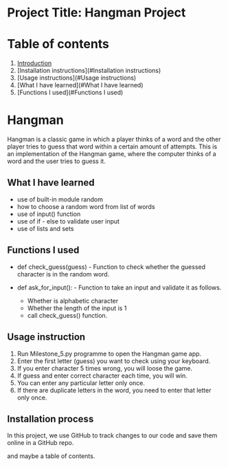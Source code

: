 # Project Title: Hangman Project
# Table of contents
1. [Introduction](#Introduction)
2. [Installation instructions](#Installation instructions)
3. [Usage instructions](#Usage instructions)
4. [What I have learned](#What I have learned)
5. [Functions I used](#Functions I used)
   
# Hangman
Hangman is a classic game in which a player thinks of a word and the other player tries to guess that word within a certain amount of attempts.
This is an implementation of the Hangman game, where the computer thinks of a word and the user tries to guess it. 

## What I have learned
  - use of built-in module random
  - how to choose a random word from list of words
  - use of input() function
  - use of if - else to validate user input
  - use of lists and sets

## Functions I used
  - def check_guess(guess) - Function to check whether the guessed character is in the random word.
    
  - def ask_for_input(): - Function to take an input and validate it as follows.
    - Whether is alphabetic character
    - Whether the length of the input is 1
    - call check_guess() function.
   
## Usage instruction

1. Run Milestone_5.py programme to open the Hangman game app.
2. Enter the first letter (guess) you want to check using your keyboard.
3. If you enter character 5 times wrong, you will loose the game.
4. If guess and enter correct character each time, you will win.
5. You can enter any particular letter only once.
6. If there are duplicate letters in the word, you need to enter that letter only once.

## Installation process
In this project, we use GitHub to track changes to our code and save them online in a GitHub repo. 

and maybe a table of contents.
                           
